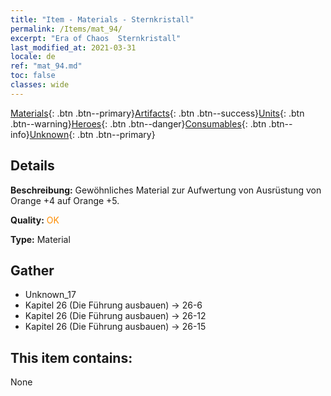 ```yaml
---
title: "Item - Materials - Sternkristall"
permalink: /Items/mat_94/
excerpt: "Era of Chaos  Sternkristall"
last_modified_at: 2021-03-31
locale: de
ref: "mat_94.md"
toc: false
classes: wide
---
```

 [Materials](/de/Items/){: .btn .btn--primary}[Artifacts](/de/Items/Artifacts/){: .btn .btn--success}[Units](/de/Items/Units/){: .btn .btn--warning}[Heroes](/de/Items/Heroes/){: .btn .btn--danger}[Consumables](/de/Items/Consumables/){: .btn .btn--info}[Unknown](/de/Items/Unknown/){: .btn .btn--primary}

## Details
 **Beschreibung:** Gewöhnliches Material zur Aufwertung von Ausrüstung von Orange +4 auf Orange +5.

 **Quality:** <span style="color: #FF8C00">OK</span>

 **Type:** Material

## Gather

*    Unknown_17 
*    Kapitel 26 (Die Führung ausbauen) -> 26-6 
*    Kapitel 26 (Die Führung ausbauen) -> 26-12 
*    Kapitel 26 (Die Führung ausbauen) -> 26-15 

## This item contains:

  None

